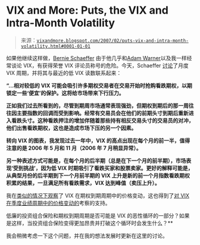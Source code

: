 <!--yml

类别：未分类

日期：2024-05-18 15:58:32

-->

# VIX and More: Puts, the VIX and Intra-Month Volatility

> 来源：[`vixandmore.blogspot.com/2007/02/puts-vix-and-intra-month-volatility.html#0001-01-01`](http://vixandmore.blogspot.com/2007/02/puts-vix-and-intra-month-volatility.html#0001-01-01)

如果他继续这样做，[Bernie Schaeffer](http://www.schaeffersresearch.com/) 由于他几乎和[Adam Warner](http://adamsoptions.blogspot.com/)以及我一样经常谈论 VIX，有获得荣誉 VIX 评论员称号的危险。今天，Schaeffer [讨论](http://www.schaeffersresearch.com/plus/bgscommentary.aspx?click=home&ID=18383)了月度 VIX 周期，并将其与最近的低 VIX 读数联系起来：

**“…相对较低的 VIX 可能会吸引许多期权交易者在交易开始时抢购看跌期权，以期锁定一些‘便宜’的保护。这将给市场带来下行压力。**

**正如我们过去所看到的，尽管到期周市场通常表现强劲，但期权到期后的那一周往往因主要指数的回调而受到影响。经常有交易员会在他们的前期头寸到期后重新进入看跌头寸。这种看跌押注的增加伴随着那些持有相反交易头寸的交易员的对冲，他们出售看跌期权，这也是造成市场下压的另一个因素。**

**转向 VIX 的图表，我发现过去一年中，VIX 的高点出现在每个月的前一半，值得注意的是 2006 年 5 月和 11 月（2006 年 7 月稍显异常）。**

**另一种表述方式可能是，在每个月的后半期（总是在下一个月的前半期），市场表现‘受到挑战’，因为低 VIX 时期吸引了看跌买家和股票卖家。更好的解释可能是，从典型月份的后半期到下一个月前半期的 VIX 上升是新的前一个月指数看跌期权积累的结果，一旦满足所有看跌需求，VIX 达到峰值（卖压上升）。**

我在[类似的情况下观察](http://vixandmore.blogspot.com/2007/01/vix-performance-during-options.html)了 VIX 在期权到期周期中的价格变动，这也得到了[对 VIX 在季度业绩周期中的价格变动的](http://vixandmore.blogspot.com/2007/02/vix-and-quarterly-cycle.html)考察的支持。

低廉的投资组合保险和期权到期周期是否可能是 VIX 的恶性循环的一部分？如果是这样，当投资组合保险变得更加昂贵并打破这个循环时会发生什么？**

我会稍微考虑一下这个问题，并在我的想法发展时更新在这里的讨论。
